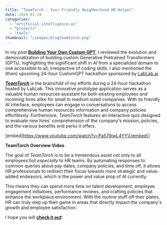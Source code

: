 ```yaml
---
title: "TeamTorch - Your Friendly Neighborhood HR Helper"
date: 2024-01-29
categories: 
  - "artificial-intelligence-ai"
  - "projects"
  - "tools"
thumbnail: "/images/blogteamtorch.png"
---
```


In my post **[Building Your Own Custom GPT](https://quadraticgames.com/building-your-own-custom-gpt/)**, I reviewed the evolution and democratization of building custom Generative Pretrained Transformers (GPTs), highlighting the significant shift in AI from a specialized domain to one accessible to all, irrespective of coding skills. I also mentioned the (then) upcoming 24-hour CustomGPT hackathon sponsored by [LabLab.ai](http://lablab.ai/).

[_**TeamTorch**_](https://lablab.ai/event/create-your-custom-gpts/quadratic-games/teamtorch-your-friendly-neighborhood-hr-helper) is the brainchild of my efforts during a 24-hour hackathon hosted by LabLab. This innovative prototype application serves as a valuable human resources assistant for both existing employees and incoming hires alike for small to medium sized companies. With its friendly AI interface, employees can engage in conversations to access comprehensive human resources information and company policies effortlessly. Furthermore, _TeamTorch_ features an interactive quiz designed to evaluate new hires' comprehension of the company's mission, policies, and the various benefits and perks it offers.

\[embed\]https://www.youtube.com/watch?v=Pa579iwL4YY\[/embed\]

**TeamTorch Overview Video**

The goal of _TeamTorch_ is to be a tremendous asset not only to all employees but _especially_ to HR teams. By automating responses to common queries about pay dates, company policies, and time off, it allows HR professionals to redirect their focus towards more strategic and value-added endeavors, which is the power and value prop of AI currently.

This means they can spend more time on talent development, employee engagement initiatives, performance reviews, and crafting policies that enhance the workplace environment. With the routine stuff off their plates, HR can truly step up their game in areas that directly impact the company's growth and employee satisfaction.

I hope you will **[check it out](https://lablab.ai/event/create-your-custom-gpts/quadratic-games/teamtorch-your-friendly-neighborhood-hr-helper)**!
